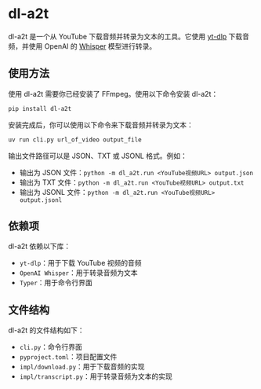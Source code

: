 # dl-a2t

dl-a2t 是一个从 YouTube 下载音频并转录为文本的工具。它使用 [yt-dlp](https://github.com/yt-dlp/yt-dlp) 下载音频，并使用 OpenAI 的 [Whisper](https://github.com/openai/whisper) 模型进行转录。

## 使用方法

使用 dl-a2t 需要你已经安装了 FFmpeg。使用以下命令安装 dl-a2t：

```sh
pip install dl-a2t
```

安装完成后，你可以使用以下命令来下载音频并转录为文本：

```sh
uv run cli.py url_of_video output_file
```

输出文件路径可以是 JSON、TXT 或 JSONL 格式。例如：

* 输出为 JSON 文件：`python -m dl_a2t.run <YouTube视频URL> output.json`
* 输出为 TXT 文件：`python -m dl_a2t.run <YouTube视频URL> output.txt`
* 输出为 JSONL 文件：`python -m dl_a2t.run <YouTube视频URL> output.jsonl`

## 依赖项

dl-a2t 依赖以下库：

* `yt-dlp`：用于下载 YouTube 视频的音频
* `OpenAI Whisper`：用于转录音频为文本
* `Typer`：用于命令行界面

## 文件结构

dl-a2t 的文件结构如下：

* `cli.py`：命令行界面
* `pyproject.toml`：项目配置文件
* `impl/download.py`：用于下载音频的实现
* `impl/transcript.py`：用于转录音频为文本的实现
